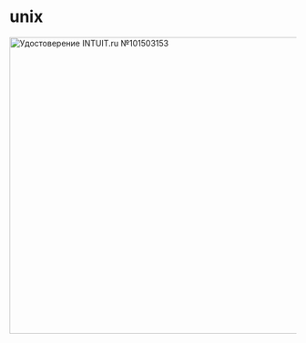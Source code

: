 # unix

<a target="_blank" href="https://intuit.ru/verifydiplomas/101503153"> <img title="Удостоверение INTUIT.ru №101503153" width="764" height="520" src="sites/default/files/diploma/l/y/s/o/v/Nekommerch-2-1503153-ORF.jpg"></a>

